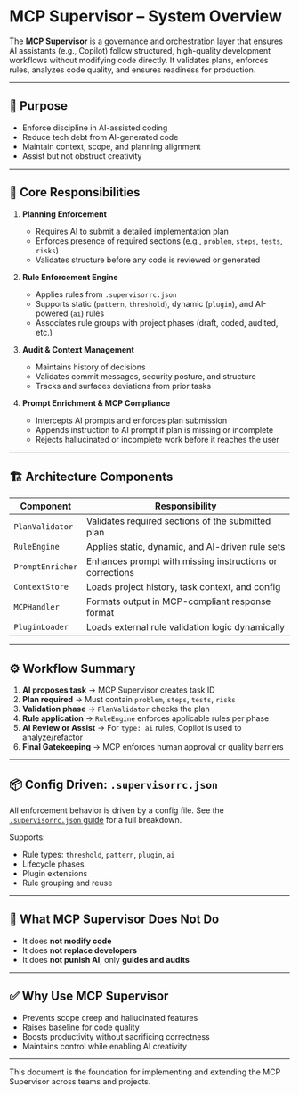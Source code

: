 # MCP Supervisor – System Overview

The **MCP Supervisor** is a governance and orchestration layer that ensures AI assistants (e.g., Copilot) follow structured, high-quality development workflows without modifying code directly. It validates plans, enforces rules, analyzes code quality, and ensures readiness for production.

---

## 🎯 Purpose

- Enforce discipline in AI-assisted coding
- Reduce tech debt from AI-generated code
- Maintain context, scope, and planning alignment
- Assist but not obstruct creativity

---

## 🧠 Core Responsibilities

1. **Planning Enforcement**
   - Requires AI to submit a detailed implementation plan
   - Enforces presence of required sections (e.g., `problem`, `steps`, `tests`, `risks`)
   - Validates structure before any code is reviewed or generated

2. **Rule Enforcement Engine**
   - Applies rules from `.supervisorrc.json`
   - Supports static (`pattern`, `threshold`), dynamic (`plugin`), and AI-powered (`ai`) rules
   - Associates rule groups with project phases (draft, coded, audited, etc.)

3. **Audit & Context Management**
   - Maintains history of decisions
   - Validates commit messages, security posture, and structure
   - Tracks and surfaces deviations from prior tasks

4. **Prompt Enrichment & MCP Compliance**
   - Intercepts AI prompts and enforces plan submission
   - Appends instruction to AI prompt if plan is missing or incomplete
   - Rejects hallucinated or incomplete work before it reaches the user

---

## 🏗 Architecture Components

| Component            | Responsibility                                                     |
|---------------------|----------------------------------------------------------------------|
| `PlanValidator`     | Validates required sections of the submitted plan                   |
| `RuleEngine`        | Applies static, dynamic, and AI-driven rule sets                    |
| `PromptEnricher`    | Enhances prompt with missing instructions or corrections            |
| `ContextStore`      | Loads project history, task context, and config                     |
| `MCPHandler`        | Formats output in MCP-compliant response format                     |
| `PluginLoader`      | Loads external rule validation logic dynamically                    |

---

## ⚙ Workflow Summary

1. **AI proposes task** → MCP Supervisor creates task ID
2. **Plan required** → Must contain `problem`, `steps`, `tests`, `risks`
3. **Validation phase** → `PlanValidator` checks the plan
4. **Rule application** → `RuleEngine` enforces applicable rules per phase
5. **AI Review or Assist** → For `type: ai` rules, Copilot is used to analyze/refactor
6. **Final Gatekeeping** → MCP enforces human approval or quality barriers

---

## 📦 Config Driven: `.supervisorrc.json`

All enforcement behavior is driven by a config file. See the [`.supervisorrc.json` guide](./Supervisorrc-doc.md) for a full breakdown.

Supports:
- Rule types: `threshold`, `pattern`, `plugin`, `ai`
- Lifecycle phases
- Plugin extensions
- Rule grouping and reuse

---

## 🚫 What MCP Supervisor Does Not Do

- It does **not modify code**
- It does **not replace developers**
- It does **not punish AI**, only **guides and audits**

---

## ✅ Why Use MCP Supervisor

- Prevents scope creep and hallucinated features
- Raises baseline for code quality
- Boosts productivity without sacrificing correctness
- Maintains control while enabling AI creativity

---

This document is the foundation for implementing and extending the MCP Supervisor across teams and projects.

